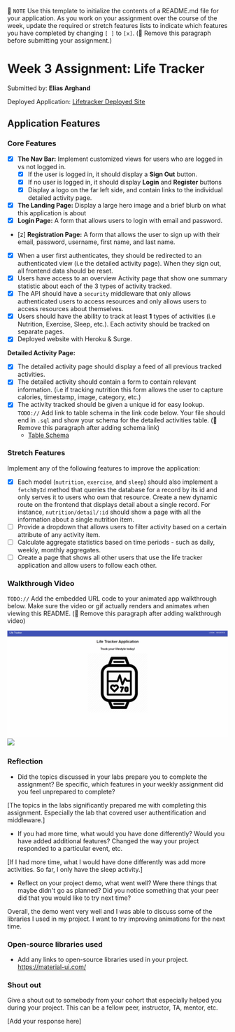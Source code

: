 📝 `NOTE` Use this template to initialize the contents of a README.md file for your application. As you work on your assignment over the course of the week, update the required or stretch features lists to indicate which features you have completed by changing `[ ]` to `[x]`. (🚫 Remove this paragraph before submitting your assignment.)

# Week 3 Assignment: Life Tracker

Submitted by: **Elias Arghand**

Deployed Application: [Lifetracker Deployed Site](https://frantic-polish.surge.sh/home)

## Application Features

### Core Features

- [x] **The Nav Bar:** Implement customized views for users who are logged in vs not logged in.
  - [x] If the user is logged in, it should display a **Sign Out** button. 
  - [x] If no user is logged in, it should display **Login** and **Register** buttons
  - [x] Display a logo on the far left side, and contain links to the individual detailed activity page. 
- [x] **The Landing Page:** Display a large hero image and a brief blurb on what this application is about
- [x] **Login Page:** A form that allows users to login with email and password.
- [z] **Registration Page:** A form that allows the user to sign up with their email, password, username, first name, and last name.
- [x] When a user first authenticates, they should be redirected to an authenticated view (i.e the detailed activity page). When they sign out, all frontend data should be reset.
- [x] Users have access to an overview Activity page that show one summary statistic about each of the 3 types of activity tracked.
- [x] The API should have a `security` middleware that only allows authenticated users to access resources and only allows users to access resources about themselves. 
- [x] Users should have the ability to track at least **1** types of activities (i.e Nutrition, Exercise, Sleep, etc.). Each activity should be tracked on separate pages.
- [x] Deployed website with Heroku & Surge. 

**Detailed Activity Page:**
- [x] The detailed activity page should display a feed of all previous tracked activities.
- [x] The detailed activity should contain a form to contain relevant information. (i.e if tracking nutrition this form allows the user to capture calories, timestamp, image, category, etc.) 
- [x] The activity tracked should be given a unique id for easy lookup.
  `TODO://` Add link to table schema in the link code below. Your file should end in `.sql` and show your schema for the detailed activities table. (🚫 Remove this paragraph after adding schema link)
  * [Table Schema](https://github.com/Earghand/Life-Tracker/blob/master/Backend/life-tracker-schema.sql) 

### Stretch Features

Implement any of the following features to improve the application:
- [x] Each model (`nutrition`, `exercise`, and `sleep`) should also implement a `fetchById` method that queries the database for a record by its id and only serves it to users who own that resource. Create a new dynamic route on the frontend that displays detail about a single record. For instance, `nutrition/detail/:id` should show a page with all the information about a single nutrition item.
- [ ] Provide a dropdown that allows users to filter activity based on a certain attribute of any activity item.
- [ ] Calculate aggregate statistics based on time periods - such as daily, weekly, monthly aggregates.
- [ ] Create a page that shows all other users that use the life tracker application and allow users to follow each other.

### Walkthrough Video

`TODO://` Add the embedded URL code to your animated app walkthrough below. Make sure the video or gif actually renders and animates when viewing this README. (🚫 Remove this paragraph after adding walkthrough video)

<img src="LifeTrackerEdited.gif"/>
<img src="authentification.gif"/>

### Reflection

* Did the topics discussed in your labs prepare you to complete the assignment? Be specific, which features in your weekly assignment did you feel unprepared to complete?

[The topics in the labs significantly prepared me with completing this assignment. Especially the lab that covered user authentification and middleware.]

* If you had more time, what would you have done differently? Would you have added additional features? Changed the way your project responded to a particular event, etc.
  
[If I had more time, what I would have done differently was add more activities. So far, I only have the sleep activity.]

* Reflect on your project demo, what went well? Were there things that maybe didn't go as planned? Did you notice something that your peer did that you would like to try next time?

Overall, the demo went very well and I was able to discuss some of the libraries I used in my project. I want to try improving animations for the next time.

### Open-source libraries used

- Add any links to open-source libraries used in your project.
https://material-ui.com/
### Shout out

Give a shout out to somebody from your cohort that especially helped you during your project. This can be a fellow peer, instructor, TA, mentor, etc.

[Add your response here]
